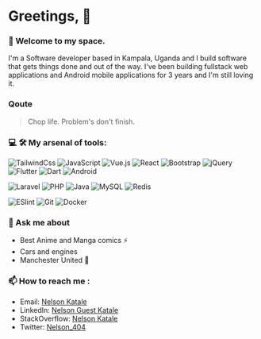 # Greetings, 👋 

<p align="center">
<!-- <img width="500" src="https://media.giphy.com/media/v1.Y2lkPTc5MGI3NjExYmQ3NjY0ZWVlOTU5NTJiYzJlYzRiMzczZDE0MTgxODc5NDk3NjNiYiZjdD1n/2ya7xLyEeynlZM4FCw/giphy.gif"> -->
</p>

### 🧔 Welcome to my space.
I'm a Software developer based in Kampala, Uganda and I build software that gets things done and out of the way. I've been building fullstack web applications and Android mobile applications for 3 years and I'm still loving it.

### Qoute
 > Chop life. Problem's don't finish.

### 💻 🛠 My arsenal of tools:

![TailwindCss](https://img.shields.io/badge/-TailwindCss-%231a202c?style=flat-square&logo=tailwind-css)
![JavaScript](https://img.shields.io/badge/-JavaScript-%23F7DF1C?style=flat-square&logo=javascript&logoColor=000000&labelColor=%23F7DF1C&color=%23FFCE5A)
![Vue.js](https://img.shields.io/badge/-Vue.js-%232c3e50?style=flat-square&logo=vuedotjs)
![React](https://img.shields.io/badge/react-%2320232a.svg?style=for-the-badge&logo=react&logoColor=%2361DAFB)
![Bootstrap](https://img.shields.io/badge/bootstrap-%23563D7C.svg?style=for-the-badge&logo=bootstrap&logoColor=white)
![jQuery](https://img.shields.io/badge/jquery-%230769AD.svg?style=for-the-badge&logo=jquery&logoColor=white)
![Flutter](https://img.shields.io/badge/Flutter-%2302569B.svg?style=for-the-badge&logo=Flutter&logoColor=white)
![Dart](https://img.shields.io/badge/dart-%230175C2.svg?style=for-the-badge&logo=dart&logoColor=white)
![Android](https://img.shields.io/badge/Android-3DDC84?style=for-the-badge&logo=android&logoColor=white)

![Laravel](https://img.shields.io/badge/laravel-%23FF2D20.svg?style=for-the-badge&logo=laravel&logoColor=white)
![PHP](https://img.shields.io/badge/php-%23777BB4.svg?style=for-the-badge&logo=php&logoColor=white)
![Java](https://img.shields.io/badge/java-%23ED8B00.svg?style=for-the-badge&logo=java&logoColor=white)
![MySQL](https://img.shields.io/badge/mysql-%2300f.svg?style=for-the-badge&logo=mysql&logoColor=white)
![Redis](https://img.shields.io/badge/redis-%23DD0031.svg?style=for-the-badge&logo=redis&logoColor=white)

![ESlint](https://img.shields.io/badge/-ESLint-%234B32C3?style=flat-square&logo=eslint)
![Git](https://img.shields.io/badge/-Git-%23F05032?style=flat-square&logo=git&logoColor=%23ffffff)
![Docker](https://img.shields.io/badge/docker-%230db7ed.svg?style=for-the-badge&logo=docker&logoColor=white)

### 💬 Ask me about

* Best Anime and Manga comics ⚡
* Cars and engines
* Manchester United 🔴

### 📫 How to reach me :
<a id="social-links"></a>
* Email:  <a href="mailto:katalenelson@gmail.com">Nelson Katale</a>
* LinkedIn: <a href="http://www.linkedin.com/in/nelson-guest-katale">Nelson Guest Katale</a>
* StackOverflow: <a href="https://stackoverflow.com/users/7519779/nelson-katale">Nelson Katale</a>
* Twitter: <a href="https://twitter.com/Nelson_404">Nelson_404</a>

